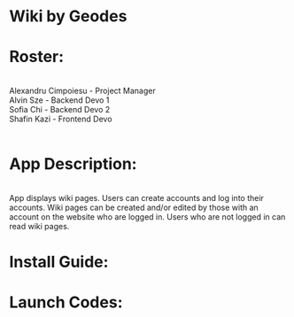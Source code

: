 # Wiki by Geodes

# Roster: 
<br>
Alexandru Cimpoiesu - Project Manager <br>
Alvin Sze - Backend Devo 1 <br>
Sofia Chi - Backend Devo 2 <br>
Shafin Kazi - Frontend Devo <br>

<br>

# App Description: 
<br>
App displays wiki pages. Users can create accounts and log into their accounts. Wiki pages can be created and/or edited by those with an account on the website who are logged in. Users who are not logged in can read wiki pages. 

# Install Guide:


# Launch Codes:
